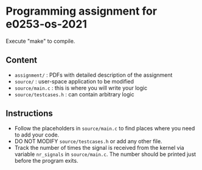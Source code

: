 # Programming assignment for e0253-os-2021

Execute "make" to compile.

## Content
- `assignment/` : PDFs with detailed description of the assignment
- `source/` : user-space application to be modified
- `source/main.c` : this is where you will write your logic
- `source/testcases.h` : can contain arbitrary logic

## Instructions
- Follow the placeholders in `source/main.c` to find places where you need to add your code.
- DO NOT MODIFY `source/testcases.h` or add any other file.
- Track the number of times the signal is received from the kernel via variable `nr_signals` in `source/main.c`. The number should be printed just before the program exits.
